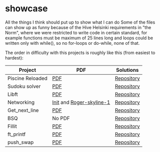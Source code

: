# showcase
All the things I think should put up to show what I can do
Some of the files can show up as funny because of the Hive Helsinki requirements in "the Norm", where we were restricted to
write code in certain standard, for example functions must be maximum of 25 lines long and loops could be written only with while(), 
so no for-loops or do-while, none of that.

The order in difficulty with this projects is roughly like this (from easiest to hardest):

| Project        	| PDF                                                                                        	| Solutions                                                                               	|
|----------------	|--------------------------------------------------------------------------------------------	|-----------------------------------------------------------------------------------------	|
| Piscine Reloaded | [PDF](https://github.com/Foksu/showcase/blob/master/piscine_reloaded/piscine_reloaded.en.pdf) | [Repository](https://github.com/Foksu/showcase/blob/master/piscine_reloaded/) |
| Sudoku solver | [PDF](https://github.com/Foksu/showcase/blob/master/sudoku/ex00/colle01.en.pdf) | [Repository](https://github.com/Foksu/showcase/blob/master/sudoku/ex00/) |
| Libft | [PDF](https://github.com/Foksu/showcase/blob/master/libft/libft.en.pdf) | [Repository](https://github.com/Foksu/showcase/blob/master/libft/) |
| Networking | [Init](https://github.com/Foksu/showcase/blob/master/networking/init/init.en.pdf) and [Roger-skyline-1](https://github.com/Foksu/showcase/blob/master/networking/roger-skyline-1/roger-skyline-1.5.en.pdf) | [Repository](https://github.com/Foksu/showcase/tree/master/networking) |
| Get_next_line | [PDF](https://github.com/Foksu/showcase/blob/master/get_next_line/get_next_line.en.pdf) | [Repository](https://github.com/Foksu/showcase/blob/master/get_next_line/) |
| BSQ | No PDF | [Repository](https://github.com/Foksu/showcase/tree/master/bsq) |
| Fillit | [PDF](https://github.com/Foksu/showcase/blob/master/fillit/fillit.en.pdf) | [Repository](https://github.com/Foksu/showcase/blob/master/fillit/) |
| ft_printf | [PDF](https://github.com/Foksu/showcase/blob/master/ft_printf/ft_printf.en.pdf) | [Repository](https://github.com/Foksu/showcase/blob/master/ft_printf/) |
| push_swap | [PDF](https://github.com/Foksu/showcase/blob/master/push_swap/push_swap.en.pdf) | [Repository](https://github.com/Foksu/showcase/blob/master/push_swap/) |
